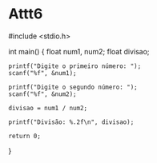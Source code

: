 # Attt6
#include <stdio.h>

int main() {
    float num1, num2;
    float divisao;

    printf("Digite o primeiro número: ");
    scanf("%f", &num1);
    
    printf("Digite o segundo número: ");
    scanf("%f", &num2);
    
    divisao = num1 / num2;

    printf("Divisão: %.2f\n", divisao);

    return 0;
}
